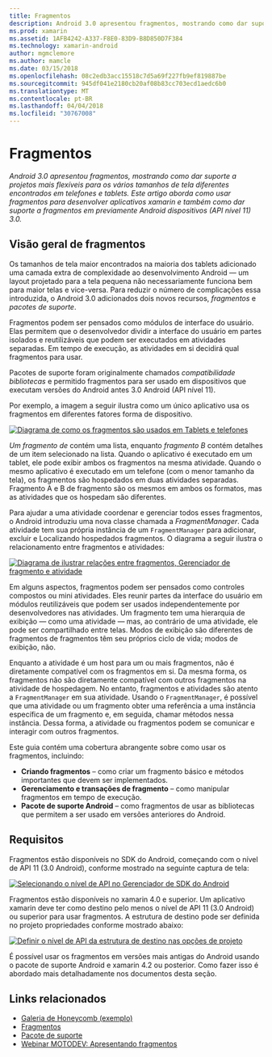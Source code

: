 ```yaml
---
title: Fragmentos
description: Android 3.0 apresentou fragmentos, mostrando como dar suporte a projetos mais flexíveis para os vários tamanhos de tela diferentes encontrados em telefones e tablets. Este artigo aborda como usar fragmentos para desenvolver aplicativos xamarin e também como dar suporte a fragmentos em previamente Android dispositivos (API nível 11) 3.0.
ms.prod: xamarin
ms.assetid: 1AFB4242-A337-F8E0-83D9-B8D850D7F384
ms.technology: xamarin-android
author: mgmclemore
ms.author: mamcle
ms.date: 03/15/2018
ms.openlocfilehash: 08c2edb3acc15518c7d5a69f227fb9ef819887be
ms.sourcegitcommit: 945df041e2180cb20af08b83cc703ecd1aedc6b0
ms.translationtype: MT
ms.contentlocale: pt-BR
ms.lasthandoff: 04/04/2018
ms.locfileid: "30767008"
---
```

# <a name="fragments"></a>Fragmentos

_Android 3.0 apresentou fragmentos, mostrando como dar suporte a projetos mais flexíveis para os vários tamanhos de tela diferentes encontrados em telefones e tablets. Este artigo aborda como usar fragmentos para desenvolver aplicativos xamarin e também como dar suporte a fragmentos em previamente Android dispositivos (API nível 11) 3.0._

## <a name="fragments-overview"></a>Visão geral de fragmentos

Os tamanhos de tela maior encontrados na maioria dos tablets adicionado uma camada extra de complexidade ao desenvolvimento Android — um layout projetado para a tela pequena não necessariamente funciona bem para maior telas e vice-versa. Para reduzir o número de complicações essa introduzida, o Android 3.0 adicionados dois novos recursos, *fragmentos* e *pacotes de suporte*.

Fragmentos podem ser pensados como módulos de interface do usuário. Elas permitem que o desenvolvedor dividir a interface do usuário em partes isolados e reutilizáveis que podem ser executados em atividades separadas. Em tempo de execução, as atividades em si decidirá qual fragmentos para usar.

Pacotes de suporte foram originalmente chamados *compatibilidade bibliotecas* e permitido fragmentos para ser usado em dispositivos que executam versões do Android antes 3.0 Android (API nível 11).

Por exemplo, a imagem a seguir ilustra como um único aplicativo usa os fragmentos em diferentes fatores forma de dispositivo.

[![Diagrama de como os fragmentos são usados em Tablets e telefones](images/00.png)](images/00.png#lightbox)

*Um fragmento de* contém uma lista, enquanto *fragmento B* contém detalhes de um item selecionado na lista. Quando o aplicativo é executado em um tablet, ele pode exibir ambos os fragmentos na mesma atividade. Quando o mesmo aplicativo é executado em um telefone (com o menor tamanho da tela), os fragmentos são hospedados em duas atividades separadas. Fragmento A e B de fragmento são os mesmos em ambos os formatos, mas as atividades que os hospedam são diferentes.

Para ajudar a uma atividade coordenar e gerenciar todos esses fragmentos, o Android introduziu uma nova classe chamada a *FragmentManager*. Cada atividade tem sua própria instância de um `FragmentManager` para adicionar, excluir e Localizando hospedados fragmentos. O diagrama a seguir ilustra o relacionamento entre fragmentos e atividades:

[![Diagrama de ilustrar relações entre fragmentos, Gerenciador de fragmento e atividade](images/01.png)](images/01.png#lightbox)

Em alguns aspectos, fragmentos podem ser pensados como controles compostos ou mini atividades. Eles reunir partes da interface do usuário em módulos reutilizáveis que podem ser usados independentemente por desenvolvedores nas atividades. Um fragmento tem uma hierarquia de exibição — como uma atividade — mas, ao contrário de uma atividade, ele pode ser compartilhado entre telas. Modos de exibição são diferentes de fragmentos de fragmentos têm seu próprios ciclo de vida; modos de exibição, não.

Enquanto a atividade é um host para um ou mais fragmentos, não é diretamente compatível com os fragmentos em si. Da mesma forma, os fragmentos não são diretamente compatível com outros fragmentos na atividade de hospedagem. No entanto, fragmentos e atividades são atento a `FragmentManager` em sua atividade. Usando o `FragmentManager`, é possível que uma atividade ou um fragmento obter uma referência a uma instância específica de um fragmento e, em seguida, chamar métodos nessa instância. Dessa forma, a atividade ou fragmentos podem se comunicar e interagir com outros fragmentos.

Este guia contém uma cobertura abrangente sobre como usar os fragmentos, incluindo:

-   **Criando fragmentos** – como criar um fragmento básico e métodos importantes que devem ser implementados.
-   **Gerenciamento e transações de fragmento** – como manipular fragmentos em tempo de execução.
-   **Pacote de suporte Android** – como fragmentos de usar as bibliotecas que permitem a ser usado em versões anteriores do Android.


## <a name="requirements"></a>Requisitos

Fragmentos estão disponíveis no SDK do Android, começando com o nível de API 11 (3.0 Android), conforme mostrado na seguinte captura de tela:

[![Selecionando o nível de API no Gerenciador de SDK do Android](images/02.png)](images/02.png#lightbox)

Fragmentos estão disponíveis no xamarin 4.0 e superior. Um aplicativo xamarin deve ter como destino pelo menos o nível de API 11 (3.0 Android) ou superior para usar fragmentos. A estrutura de destino pode ser definida no projeto propriedades conforme mostrado abaixo:

[![Definir o nível de API da estrutura de destino nas opções de projeto](images/03-sml.png)](images/03.png#lightbox)

É possível usar os fragmentos em versões mais antigas do Android usando o pacote de suporte Android e xamarin 4.2 ou posterior. Como fazer isso é abordado mais detalhadamente nos documentos desta seção.


## <a name="related-links"></a>Links relacionados

- [Galeria de Honeycomb (exemplo)](https://developer.xamarin.com/samples/monodroid/HoneycombGallery)
- [Fragmentos](http://developer.android.com/guide/topics/fundamentals/fragments.html)
- [Pacote de suporte](http://developer.android.com/sdk/compatibility-library.html)
- [Webinar MOTODEV: Apresentando fragmentos](http://motodev.adobeconnect.com/p9h1aqk3ttn/)
